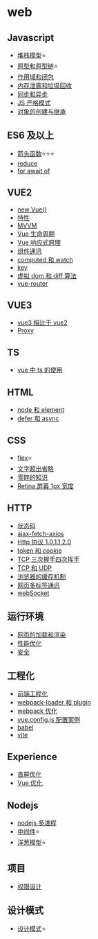 # web

## Javascript

- [堆栈模型](./Javascript/%E5%A0%86%E6%A0%88%E6%A8%A1%E5%9E%8B.md)⭐
- [原型和原型链](./Javascript/%E5%8E%9F%E5%9E%8B%E5%92%8C%E5%8E%9F%E5%9E%8B%E9%93%BE.md)⭐
- [作用域和闭包](./Javascript/%E4%BD%9C%E7%94%A8%E5%9F%9F%E5%92%8C%E9%97%AD%E5%8C%85.md)
- [内存泄露和垃圾回收](./Javascript/%E5%86%85%E5%AD%98%E6%B3%84%E6%BC%8F%E5%92%8C%E5%9E%83%E5%9C%BE%E5%9B%9E%E6%94%B6.md)
- [同步和异步](./Javascript/%E5%90%8C%E6%AD%A5%E5%92%8C%E5%BC%82%E6%AD%A5.md)
- [JS 严格模式](./Javascript/JS%E4%B8%A5%E6%A0%BC%E6%A8%A1%E5%BC%8F.md)
- [对象的创建与继承](./Javascript/%E5%AF%B9%E8%B1%A1%E7%9A%84%E5%88%9B%E5%BB%BA%E4%B8%8E%E7%BB%A7%E6%89%BF.md)

## ES6 及以上

- [箭头函数](./ES6及以上/%E7%AE%AD%E5%A4%B4%E5%87%BD%E6%95%B0.md)⭐⭐⭐
- [reduce](./ES6及以上/reduce.md)
- [for await of](./ES6%E5%8F%8A%E4%BB%A5%E4%B8%8A/for%20await%20of.md)

## VUE2

- [new Vue()](<./Vue2/new%20Vue().md>)
- [特性](./Vue2/%E7%89%B9%E6%80%A7.md)
- [MVVM](./Vue2/MVVM.md)
- [Vue 生命周期](./Vue2/Vue%E7%94%9F%E5%91%BD%E5%91%A8%E6%9C%9F.md)
- [Vue 响应式原理](./Vue2/Vue%E5%93%8D%E5%BA%94%E5%BC%8F%E5%8E%9F%E7%90%86.md)
- [组件通讯](./Vue2/%E7%BB%84%E4%BB%B6%E9%80%9A%E8%AE%AF.md)
- [computed 和 watch](./Vue2/computed%E5%92%8Cwatch.md)
- [key](./Vue2/key.md)
- [虚拟 dom 和 diff 算法](./Vue2/%E8%99%9A%E6%8B%9Fdom%E5%92%8Cdiff%E7%AE%97%E6%B3%95.md)
- [vue-router](./Vue2/vue-router.md)

## VUE3

- [vue3 相比于 vue2](./Vue3/vue3%E7%9B%B8%E6%AF%94%E4%BA%8Evue2.md)
- [Proxy](./Vue3/Proxy.md)

## TS

- [vue 中 ts 的使用](./TS/vue%E4%B8%ADts%E7%9A%84%E4%BD%BF%E7%94%A8.md)

## HTML

- [node 和 element](./HTML%E5%92%8CCSS/node%E5%92%8Celement.md)
- [defer 和 async](./HTML%E5%92%8CCSS/defer%E5%92%8Casync.md)

## CSS

- [flex](./css/flex.md)⭐
- [文字超出省略](./CSS/%E6%96%87%E5%AD%97%E8%B6%85%E5%87%BA%E7%9C%81%E7%95%A5.md)
- [零碎的知识](./CSS/%E9%9B%B6%E7%A2%8E%E7%9A%84%E7%9F%A5%E8%AF%86.md)
- [Retina 屏幕 1px 宽度](./CSS/Retina%E5%B1%8F%E5%B9%951px%E5%AE%BD%E5%BA%A6.md)

## HTTP

- [状态码](./HTTP/%E7%8A%B6%E6%80%81%E7%A0%81.md)
- [ajax-fetch-axios](./HTTP/ajax-fetch-axios.md)
- [Http 协议 1.0,1.1,2.0](./HTTP/Http%E5%8D%8F%E8%AE%AE1.0%2C1.1%2C2.0.md)
- [token 和 cookie](./HTTP/token%E5%92%8Ccookie.md)
- [TCP 三次握手四次挥手](./HTTP/TCP%E4%B8%89%E6%AC%A1%E6%8F%A1%E6%89%8B%E5%9B%9B%E6%AC%A1%E6%8C%A5%E6%89%8B.md)
- [TCP 和 UDP](./HTTP/TCP%E4%B8%89%E6%AC%A1%E6%8F%A1%E6%89%8B%E5%9B%9B%E6%AC%A1%E6%8C%A5%E6%89%8B.md)
- [浏览器的缓存机制](./HTTP/%E6%B5%8F%E8%A7%88%E5%99%A8%E7%9A%84%E7%BC%93%E5%AD%98%E6%9C%BA%E5%88%B6.md)
- [网页多标签通讯](./HTTP/%E7%BD%91%E9%A1%B5%E5%A4%9A%E6%A0%87%E7%AD%BE%E9%80%9A%E8%AE%AF.md)
- [webSocket](./HTTP/webSocket.md)

## 运行环境

- [网页的加载和渲染](./%E8%BF%90%E8%A1%8C%E7%8E%AF%E5%A2%83/%E7%BD%91%E9%A1%B5%E7%9A%84%E5%8A%A0%E8%BD%BD%E5%92%8C%E6%B8%B2%E6%9F%93.md)
- [性能优化](./%E8%BF%90%E8%A1%8C%E7%8E%AF%E5%A2%83/%E6%80%A7%E8%83%BD%E4%BC%98%E5%8C%96.md)
- [安全](./%E8%BF%90%E8%A1%8C%E7%8E%AF%E5%A2%83/%E5%AE%89%E5%85%A8.md)

## 工程化

- [前端工程化](./%E5%B7%A5%E7%A8%8B%E5%8C%96/%E5%89%8D%E7%AB%AF%E5%B7%A5%E7%A8%8B%E5%8C%96.md)
- [webpack-loader 和 plugin](./%E5%B7%A5%E7%A8%8B%E5%8C%96/webpack-loader%E5%92%8Cplugin.md)
- [webpack 优化](./%E5%B7%A5%E7%A8%8B%E5%8C%96/webpack%E4%BC%98%E5%8C%96.md)
- [vue.config.js 配置案例](./%E5%B7%A5%E7%A8%8B%E5%8C%96/vue.config.js%E9%85%8D%E7%BD%AE%E6%A1%88%E4%BE%8B.md)
- [babel](./%E5%B7%A5%E7%A8%8B%E5%8C%96/babel.md)
- [vite](./%E5%B7%A5%E7%A8%8B%E5%8C%96/vite.md)

## Experience

- [首屏优化](./Experience/%E9%A6%96%E5%B1%8F%E4%BC%98%E5%8C%96.md)
- [Vue 优化](./Experience/Vue%E4%BC%98%E5%8C%96.md)

## Nodejs

- [nodejs 多进程](./Nodejs/nodejs%E5%A4%9A%E8%BF%9B%E7%A8%8B.md)
- [中间件](./Nodejs/%E4%B8%AD%E9%97%B4%E4%BB%B6.md)⭐
- [洋葱模型](./Nodejs/%E6%B4%8B%E8%91%B1%E6%A8%A1%E5%9E%8B.md)⭐

## 项目

- [权限设计](./%E9%A1%B9%E7%9B%AE/%E6%9D%83%E9%99%90%E8%AE%BE%E8%AE%A1.md)

## 设计模式

- [设计模式](./%E8%AE%BE%E8%AE%A1%E6%A8%A1%E5%BC%8F//%E8%AE%BE%E8%AE%A1%E6%A8%A1%E5%BC%8F.md)⭐

